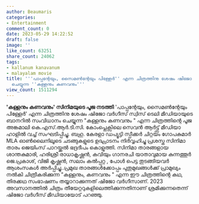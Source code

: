 ```yaml
---
author: Beaumaris
categories:
- Entertainment
comment_count: 0
date: 2023-05-29 14:22:52
draft: false
image: ''
like_count: 63251
share_count: 24062
tags:
- kallanum kanavanum
- malayalam movie
title: '''പാപ്പന്റേയും, സൈമൺന്റേയും പിള്ളേർ'' എന്ന ചിത്രത്തിനു ശേഷം ഷിജോ വർഗീസ് സംവിധാനം
  ചെയ്യുന്ന ''കള്ളനും കണവനും'''
view_count: 1511294
---
```


**'കള്ളനും കണവനും' സിനിമയുടെ പൂജ നടത്തി** 'പാപ്പന്റേയും, സൈമൺന്റേയും പിള്ളേർ' എന്ന ചിത്രത്തിനു ശേഷം ഷിജോ വർഗീസ് സ്വിസ് ടെലി മീഡിയായുടെ ബാനറിൽ സംവിധാനം ചെയ്യുന്ന "കള്ളനും കണവനും " എന്ന ചിത്രത്തിന്റെ പൂജ അങ്കമാലി കെ.എസ്.ആർ.ടി.സി. കോംപ്ലെക്സിലെ സെവൻ ആർട്ട്സ് മീഡിയാ ഹാളിൽ വച്ച് സംഘടിപ്പിച്ചു. ബഹു. കേരളാ ഡപ്യൂട്ടി സ്പീക്കർ ചിറ്റയം ഗോപകുമാർ MLA ഓൺലൈനിലൂടെ ചടങ്ങുകളുടെ ഉദ്ഘാടനം നിർവ്വഹിച്ചു പ്രശസ്ത സിനിമാ താരം ജെയിംസ് പാറയ്ക്കൽ ഭദ്രദീപം കൊളുത്തി. സിനിമാ താരങ്ങളായ ശാന്തകുമാരി, ഹരിശ്രീ രാധാകൃഷ്ണൻ, കവിയും ഗാനരചി യാതാവുമായ കുന്നത്തൂർ ജെ.പ്രകാശ്, വിജി കൃഷ്ണൻ, സലാം കൽപ്പറ്റ , പോൾ പെട്ട തുടങ്ങിയവർ ആശംസകൾ അർപ്പിച്ചു..പ്രമുഖ താരങ്ങൾക്കോപ്പം പുതുമുഖങ്ങൾക്ക് പ്രാമുഖ്യം നൽകി ചിത്രീകരിക്കുന്ന "കള്ളനും, കണവനും " എന്ന ഈ ചിത്രത്തിന്റെ കഥ, തിരക്കഥ സംഭാഷണം തയ്യാറാക്കുന്നത് ഷിജോ വർഗീസാണ്. 2023 അവസാനത്തിൽ ചിത്രം തീയേറ്ററുകളിലെത്തിക്കുന്നതിനാണ് ശ്രമിക്കുന്നതെന്ന് ഷിജോ വർഗീസ് മീഡിയായോട് പറഞ്ഞു.